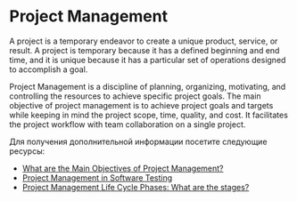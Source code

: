 # Project Management

A project is a temporary endeavor to create a unique product, service, or result. A project is temporary because it has a defined beginning and end time, and it is unique because it has a particular set of operations designed to accomplish a goal.

Project Management is a discipline of planning, organizing, motivating, and controlling the resources to achieve specific project goals. The main objective of project management is to achieve project goals and targets while keeping in mind the project scope, time, quality, and cost. It facilitates the project workflow with team collaboration on a single project.

Для получения дополнительной информации посетите следующие ресурсы:

- [What are the Main Objectives of Project Management?](https://www.guru99.com/introduction-project-management-pmp-certification.html)
- [Project Management in Software Testing](https://huddle.eurostarsoftwaretesting.com/project-management-in-software-testing/)
- [Project Management Life Cycle Phases: What are the stages?](https://www.guru99.com/initiation-phase-project-management-life-cycle.html)
